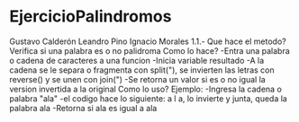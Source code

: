 # EjercicioPalindromos
Gustavo Calderón
Leandro Pino
Ignacio Morales
1.1.-  Que hace el metodo? Verifica si una palabra es o no palidroma
Como lo hace? -Entra una palabra o cadena de caracteres a una funcion -Inicia variable resultado -A la cadena se le separa o fragmenta con split("), se invierten las letras con reverse() y se unen con join(") -Se retorna un valor si es o no igual la version invertida a la original
Como lo uso?   Ejemplo:  -Ingresa la cadena o palabra "ala" -el codigo hace lo siguiente: a l a, lo invierte y junta, queda la palabra ala -Retorna si ala es igual a ala
